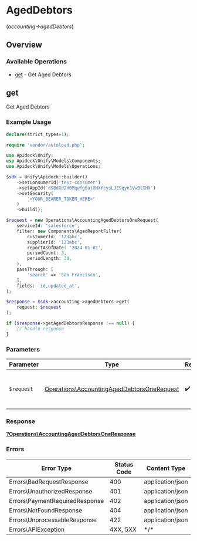 # AgedDebtors
(*accounting->agedDebtors*)

## Overview

### Available Operations

* [get](#get) - Get Aged Debtors

## get

Get Aged Debtors

### Example Usage

<!-- UsageSnippet language="php" operationID="accounting.agedDebtorsOne" method="get" path="/accounting/aged-debtors" -->
```php
declare(strict_types=1);

require 'vendor/autoload.php';

use Apideck\Unify;
use Apideck\Unify\Models\Components;
use Apideck\Unify\Models\Operations;

$sdk = Unify\Apideck::builder()
    ->setConsumerId('test-consumer')
    ->setAppId('dSBdXd2H6Mqwfg0atXHXYcysLJE9qyn1VwBtXHX')
    ->setSecurity(
        '<YOUR_BEARER_TOKEN_HERE>'
    )
    ->build();

$request = new Operations\AccountingAgedDebtorsOneRequest(
    serviceId: 'salesforce',
    filter: new Components\AgedReportFilter(
        customerId: '123abc',
        supplierId: '123abc',
        reportAsOfDate: '2024-01-01',
        periodCount: 3,
        periodLength: 30,
    ),
    passThrough: [
        'search' => 'San Francisco',
    ],
    fields: 'id,updated_at',
);

$response = $sdk->accounting->agedDebtors->get(
    request: $request
);

if ($response->getAgedDebtorsResponse !== null) {
    // handle response
}
```

### Parameters

| Parameter                                                                                                | Type                                                                                                     | Required                                                                                                 | Description                                                                                              |
| -------------------------------------------------------------------------------------------------------- | -------------------------------------------------------------------------------------------------------- | -------------------------------------------------------------------------------------------------------- | -------------------------------------------------------------------------------------------------------- |
| `$request`                                                                                               | [Operations\AccountingAgedDebtorsOneRequest](../../Models/Operations/AccountingAgedDebtorsOneRequest.md) | :heavy_check_mark:                                                                                       | The request object to use for the request.                                                               |

### Response

**[?Operations\AccountingAgedDebtorsOneResponse](../../Models/Operations/AccountingAgedDebtorsOneResponse.md)**

### Errors

| Error Type                     | Status Code                    | Content Type                   |
| ------------------------------ | ------------------------------ | ------------------------------ |
| Errors\BadRequestResponse      | 400                            | application/json               |
| Errors\UnauthorizedResponse    | 401                            | application/json               |
| Errors\PaymentRequiredResponse | 402                            | application/json               |
| Errors\NotFoundResponse        | 404                            | application/json               |
| Errors\UnprocessableResponse   | 422                            | application/json               |
| Errors\APIException            | 4XX, 5XX                       | \*/\*                          |